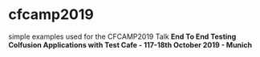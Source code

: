 # cfcamp2019
simple examples used for the CFCAMP2019 Talk 
**End To End Testing Colfusion Applications with Test Cafe - 117-18th October 2019 - Munich**
